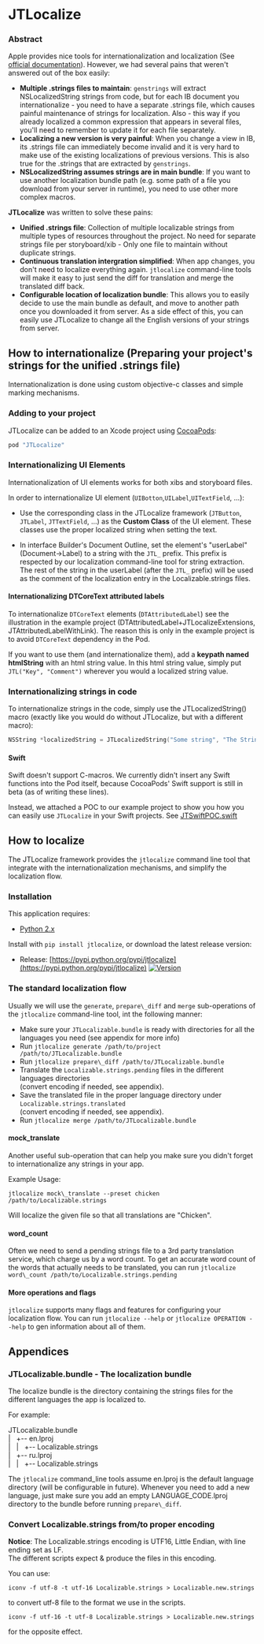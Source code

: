 JTLocalize
==========

### Abstract

Apple provides nice tools for internationalization and localization (See [official documentation](https://developer.apple.com/internationalization/)).
However, we had several pains that weren't answered out of the box easily:
- **Multiple .strings files to maintain**: `genstrings` will extract NSLocalizedString strings from code, but for each IB document you internationalize - you need to have a separate .strings file, which causes painful maintenance of strings for localization. Also - this way if you already localized a common expression that appears in several files, you'll need to remember to update it for each file separately.
- **Localizing a new version is very painful**: When you change a view in IB, its .strings file can immediately become invalid and it is very hard to make use of the existing localizations of previous versions. This is also true for the .strings that are extracted by `genstrings`.
- **NSLocalizedString assumes strings are in main bundle**: If you want to use another localization bundle path (e.g. some path of a file you download from your server in runtime), you need to use other more complex macros.

**JTLocalize** was written to solve these pains:
- **Unified .strings file**: Collection of multiple localizable strings from multiple types of resources throughout the project. No need for separate strings file per storyboard/xib - Only one file to maintain without duplicate strings.
- **Continuous translation intergration simplified**: When app changes, you don't need to localize everything again. `jtlocalize` command-line tools will make it easy to just send the diff for translation and merge the translated diff back.
- **Configurable location of localization bundle**: This allows you to easily decide to use the main bundle as default, and move to another path once you downloaded it from server. As a side effect of this, you can easily use JTLocalize to change all the English versions of your strings from server.


## How to internationalize (Preparing your project's strings for the unified .strings file)

Internationalization is done using custom objective-c classes and simple marking mechanisms.

### Adding to your project

JTLocalize can be added to an Xcode project using [CocoaPods](http://cocoapods.org):

```ruby
pod "JTLocalize"
```

### Internationalizing UI Elements

Internationalization of UI elements works for both xibs and storyboard files.

In order to internationalize UI element (`UIBotton`,`UILabel`,`UITextField`, ...):
- Use the corresponding class in the JTLocalize framework (`JTButton`, `JTLabel`, `JTTextField`, ...) as the <b>Custom Class</b> of the UI element.
These classes use the proper localized string when setting the text.

- In interface Builder's Document Outline, set the element's "userLabel" (Document->Label) to a string with the `JTL_` prefix.
This prefix is respected by our localization command-line tool for string extraction.
The rest of the string in the userLabel (after the `JTL_` prefix) will be used as the comment of the localization entry in the Localizable.strings files.

#### Internationalizing DTCoreText attributed labels
To internationalize `DTCoreText` elements (`DTAttributedLabel`) see the illustration in the example project (DTAttributedLabel+JTLocalizeExtensions, JTAttributedLabelWithLink).
The reason this is only in the example project is to avoid `DTCoreText` dependency in the Pod.

If you want to use them (and internationalize them), add a **keypath named htmlString** with an html string value.
In this html string value, simply put `JTL("Key", "Comment")` wherever you would a localized string value.

### Internationalizing strings in code

To internationalize strings in the code, simply use the JTLocalizedString() macro (exactly like you would do without JTLocalize, but with a different macro):
```objective-c
NSString *localizedString = JTLocalizedString("Some string", "The Strings context for translation")
```

#### Swift

Swift doesn't support C-macros. We currently didn't insert any Swift functions into the Pod itself, because CocoaPods' Swift support is still in beta (as of writing these lines).

Instead, we attached a POC to our example project to show you how you can easily use `JTLocalize` in your Swift projects. 
See [JTSwiftPOC.swift](https://github.com/joytunes/JTLocalize/blob/master/example/JTLocalizeExample/JTSwiftPOC.swift)

## How to localize

The JTLocalize framework provides the `jtlocalize` command line tool that integrate with the internationalization mechanisms, and simplify the localization flow.

### Installation

This application requires:

* [Python 2.x](https://www.python.org/download/)

Install with `pip install jtlocalize`, or download the latest release version:

* Release: [https://pypi.python.org/pypi/jtlocalize](https://pypi.python.org/pypi/jtlocalize) [![Version](http://img.shields.io/pypi/v/jtlocalize.svg?style=flat)](https://pypi.python.org/pypi/jtlocalize)

### The standard localization flow

Usually we will use the `generate`, `prepare\_diff` and `merge` sub-operations of the `jtlocalize` command-line tool, int the following manner:
- Make sure your `JTLocalizable.bundle` is ready with directories for all the languages you need 
(see appendix for more info)
- Run `jtlocalize generate /path/to/project /path/to/JTLocalizable.bundle`
- Run `jtlocalize prepare\_diff /path/to/JTLocalizable.bundle`
- Translate the `Localizable.strings.pending` files in the different languages directories  
(convert encoding if needed, see appendix).
- Save the translated file in the proper language directory under `Localizable.strings.translated`  
(convert encoding if needed, see appendix).
- Run `jtlocalize merge /path/to/JTLocalizable.bundle`


#### mock\_translate

Another useful sub-operation that can help you make sure you didn't forget to internationalize any strings in your app.

Example Usage:
```
jtlocalize mock\_translate --preset chicken /path/to/Localizable.strings
```
Will localize the given file so that all translations are "Chicken".

#### word\_count

Often we need to send a pending strings file to a 3rd party translation service, which charge us by a word count.
To get an accurate word count of the words that actually needs to be translated, you can run `jtlocalize word\_count /path/to/Localizable.strings.pending`

#### More operations and flags

`jtlocalize` supports many flags and features for configuring your localization flow.
You can run `jtlocalize --help` or `jtlocalize OPERATION --help` to gen information about all of them.


## Appendices

### JTLocalizable.bundle - The localization bundle

The localize bundle is the directory containing the strings files for the different languages the app is localized to.

For example:

JTLocalizable.bundle  
|&nbsp;&nbsp;&nbsp;+-- en.lproj  
|&nbsp;&nbsp;&nbsp;|&nbsp;&nbsp;&nbsp;+-- Localizable.strings  
|&nbsp;&nbsp;&nbsp;+-- ru.lproj  
|&nbsp;&nbsp;&nbsp;|&nbsp;&nbsp;&nbsp;+-- Localizable.strings  

The `jtlocalize` command_line tools assume en.lproj is the default language directory (will be configurable in future).
Whenever you need to add a new language, just make sure you add an empty LANGUAGE_CODE.lproj directory to the bundle before running `prepare\_diff`.

### Convert Localizable.strings from/to proper encoding

**Notice**: The Localizable.strings encoding is UTF16, Little Endian, with line ending set as LF.  
The different scripts expect & produce the files in this encoding.  

You can use:
```
iconv -f utf-8 -t utf-16 Localizable.strings > Localizable.new.strings
```
to convert utf-8 file to the format we use in the scripts.

```
iconv -f utf-16 -t utf-8 Localizable.strings > Localizable.new.strings
```
for the opposite effect.
